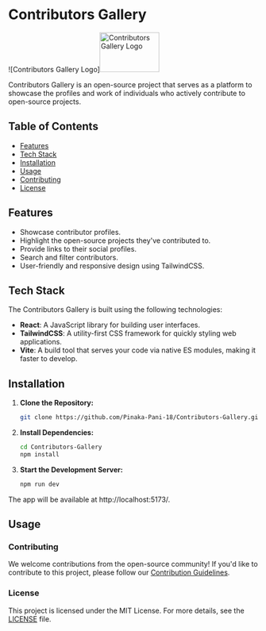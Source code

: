 # Contributors Gallery

![Contributors Gallery Logo]<img src="../resources/logo.png" width="120" height="80" alt="Contributors Gallery Logo" />




Contributors Gallery is an open-source project that serves as a platform to showcase the profiles and work of individuals who actively contribute to open-source projects.

## Table of Contents

- [Features](#features)
- [Tech Stack](#tech-stack)
- [Installation](#installation)
- [Usage](#usage)
- [Contributing](#contributing)
- [License](#license)

## Features

- Showcase contributor profiles.
- Highlight the open-source projects they've contributed to.
- Provide links to their social profiles.
- Search and filter contributors.
- User-friendly and responsive design using TailwindCSS.

## Tech Stack

The Contributors Gallery is built using the following technologies:

- **React**: A JavaScript library for building user interfaces.
- **TailwindCSS**: A utility-first CSS framework for quickly styling web applications.
- **Vite**: A build tool that serves your code via native ES modules, making it faster to develop.

## Installation

1. **Clone the Repository:**

   ```bash
   git clone https://github.com/Pinaka-Pani-18/Contributors-Gallery.git
   ```

2. **Install Dependencies:**

   ```bash
   cd Contributors-Gallery
   npm install
   ```

3. **Start the Development Server:**
   ```bash
   npm run dev
   ```

The app will be available at http://localhost:5173/.

## Usage

### Contributing

We welcome contributions from the open-source community! If you'd like to contribute to this project, please follow our [Contribution Guidelines](CONTRIBUTING.md).

### License

This project is licensed under the MIT License. For more details, see the [LICENSE](LICENSE) file.
